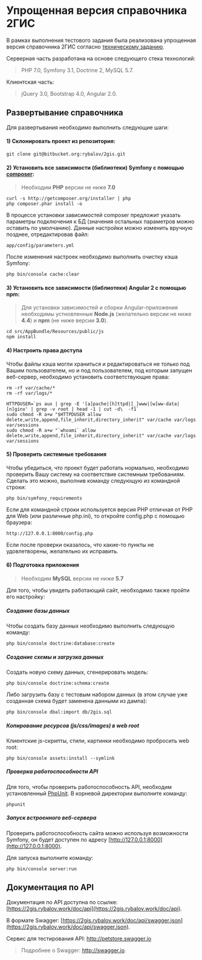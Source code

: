 Упрощенная версия справочника 2ГИС
====

В рамках выполнения тестового задания была реализована упрощенная версия справочника 2ГИС согласно [техническому заданию](web/doc/specification.md).

Серверная часть разработана на основе следующего стека технологий:

> PHP 7.0, Symfony 3.1, Doctrine 2, MySQL 5.7.

Клиентская часть:

> jQuery 3.0, Bootstrap 4.0, Angular 2.0.


## Развертывание справочника

Для развертывания необходимо выполнить следующие шаги:

#### 1) Склонировать проект из репозитория:

    git clone git@bitbucket.org:rybalov/2gis.git

#### 2) Установить все зависимости (библиотеки) Symfony с помощью [composer](http://getcomposer.org):

> Необходим **PHP** версии не ниже **7.0**

    curl -s http://getcomposer.org/installer | php
    php composer.phar install -o

В процессе установки зависимостей composer предложит указать параметры подключения к БД (значения остальных параметров можно оставить по умолчанию).
Данные настройки можно изменить вручную позднее, отредактировав файл:

    app/config/parameters.yml
    
После изменения настроек необходимо выполнить очистку кэша Symfony:

    php bin/console cache:clear
    
#### 3) Установить все зависимости (библиотеки) Angular 2 с помощью npm:

> Для установки зависимостей и сборки Angular-приложения необходимы
> устновленные **Node.js** (желательно версии не ниже **4.4**) и **npm** (не ниже
> версии **3.0**).

    cd src/AppBundle/Resources/public/js
    npm install

#### 4) Настроить права доступа

Чтобы файлы кэша могли храниться и редактироваться не только под Вашим пользователем, но и под пользователем, под которым запущен веб-сервер, необходимо установить соответствующие права:

    rm -rf var/cache/*
    rm -rf var/logs/*

    HTTPDUSER=`ps aux | grep -E '[a]pache|[h]ttpd|[_]www|[w]ww-data|[n]ginx' | grep -v root | head -1 | cut -d\  -f1`
    sudo chmod -R a+w "$HTTPDUSER allow delete,write,append,file_inherit,directory_inherit" var/cache var/logs var/sessions
    sudo chmod -R a+w "`whoami` allow delete,write,append,file_inherit,directory_inherit" var/cache var/logs var/sessions

#### 5) Проверить системные требования

Чтобы убедиться, что проект будет работать нормально, необходимо проверить Вашу систему на соответствие системным требованиям. Сделать это можно, выполнив команду следующую из командной строки:

    php bin/symfony_requirements
    
Если для командной строки используется версия PHP отличная от PHP для Web (или различные php.ini), то откройте config.php с помощью браузера:

    http://127.0.0.1:8000/config.php
    
Если после проверки оказалось, что какие-то пункты не удовлетворены, желательно их исправить.

#### 6) Подготовка приложения

> Необходим **MySQL** версии не ниже **5.7**

Для того, чтобы увидеть работающий сайт, необходимо также пройти его настройку:

##### Создание базы данных

Чтобы создать базу данных необходимо выполнить следующую команду:

    php bin/console doctrine:database:create
    
##### Создание схемы и загрузка данных

Создать новую схему данных, сгенерировать модель:

    php bin/console doctrine:schema:create

Либо загрузить базу с тестовым набором данных (в этом случае уже созданная схема будет заменена данными из дампа):

    php bin/console dbal:import db/2gis.sql

##### Копирование ресурсов (js/css/images) в web root

Клиентские js-скрипты, стили, картинки необходимо пробросить web root: 

    php bin/console assets:install --symlink

##### Проверка работоспособности API

Для того, чтобы проверить работоспособность API, необходим установленный [PhpUnit](https://phpunit.de/getting-started.html). В корневой директории выполните команду:

    phpunit
    
##### Запуск встроенного веб-сервера

Проверить работоспособность сайта можно используя возможности Symfony, он будет доступен по адресу [http://127.0.0.1:8000](http://127.0.0.1:8000).

Для запуска выполните команду:

    php bin/console server:run
    

## Документация по API

Документация по API доступна по ссылке: [https://2gis.rybalov.work/doc/api](https://2gis.rybalov.work/doc/api).

В формате Swagger: [https://2gis.rybalov.work/doc/api/swagger.json](https://2gis.rybalov.work/doc/api/swagger.json).

Сервис для тестирования API: http://petstore.swagger.io
> Подробнее о Swagger: http://swagger.io.